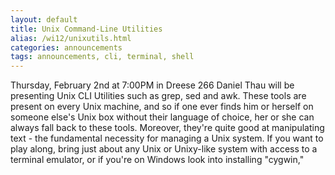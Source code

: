 ```yaml
---
layout: default
title: Unix Command-Line Utilities
alias: /wi12/unixutils.html
categories: announcements
tags: announcements, cli, terminal, shell
---
```

Thursday, February 2nd at 7:00PM in Dreese 266 Daniel Thau will be presenting Unix CLI Utilities such as grep, sed and awk.  These tools are present on every Unix machine, and so if one ever finds him or herself on someone else's Unix box without their language of choice, her or she can always fall back to these tools.  Moreover, they're quite good at manipulating text - the fundamental necessity for managing a Unix system.  If you want to play along, bring just about any Unix or Unixy-like system with access to a terminal emulator, or if you're on Windows look into installing "cygwin,"
